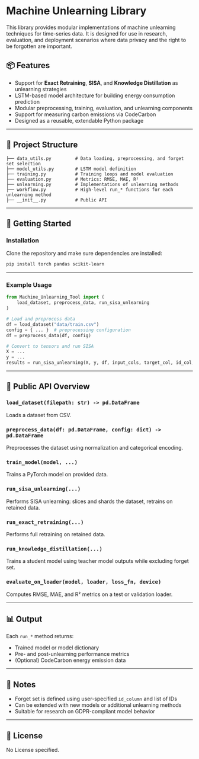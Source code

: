 # Machine Unlearning Library

This library provides modular implementations of machine unlearning techniques for time-series data. It is designed for use in research, evaluation, and deployment scenarios where data privacy and the right to be forgotten are important.

## 📦 Features

- Support for **Exact Retraining**, **SISA**, and **Knowledge Distillation** as unlearning strategies
- LSTM-based model architecture for building energy consumption prediction
- Modular preprocessing, training, evaluation, and unlearning components
- Support for measuring carbon emissions via CodeCarbon
- Designed as a reusable, extendable Python package

---

## 📁 Project Structure

```
├── data_utils.py         # Data loading, preprocessing, and forget set selection
├── model_utils.py        # LSTM model definition
├── training.py           # Training loops and model evaluation
├── evaluation.py         # Metrics: RMSE, MAE, R²
├── unlearning.py         # Implementations of unlearning methods
├── workflow.py           # High-level run_* functions for each unlearning method
├── __init__.py           # Public API
```

---

## 🚀 Getting Started

### Installation

Clone the repository and make sure dependencies are installed:

```bash
pip install torch pandas scikit-learn
```

---

### Example Usage

```python
from Machine_Unlearning_Tool import (
    load_dataset, preprocess_data, run_sisa_unlearning
)

# Load and preprocess data
df = load_dataset("data/train.csv")
config = { ... }  # preprocessing configuration
df = preprocess_data(df, config)

# Convert to tensors and run SISA
X = ...
y = ...
results = run_sisa_unlearning(X, y, df, input_cols, target_col, id_col, forget_ids, device)
```

---

## 🧠 Public API Overview

### `load_dataset(filepath: str) -> pd.DataFrame`
Loads a dataset from CSV.

### `preprocess_data(df: pd.DataFrame, config: dict) -> pd.DataFrame`
Preprocesses the dataset using normalization and categorical encoding.

### `train_model(model, ...)`
Trains a PyTorch model on provided data.

### `run_sisa_unlearning(...)`
Performs SISA unlearning: slices and shards the dataset, retrains on retained data.

### `run_exact_retraining(...)`
Performs full retraining on retained data.

### `run_knowledge_distillation(...)`
Trains a student model using teacher model outputs while excluding forget set.

### `evaluate_on_loader(model, loader, loss_fn, device)`
Computes RMSE, MAE, and R² metrics on a test or validation loader.

---

## 📊 Output

Each `run_*` method returns:
- Trained model or model dictionary
- Pre- and post-unlearning performance metrics
- (Optional) CodeCarbon energy emission data

---

## 📌 Notes

- Forget set is defined using user-specified `id_column` and list of IDs
- Can be extended with new models or additional unlearning methods
- Suitable for research on GDPR-compliant model behavior

---

## 📃 License

No License specified.
